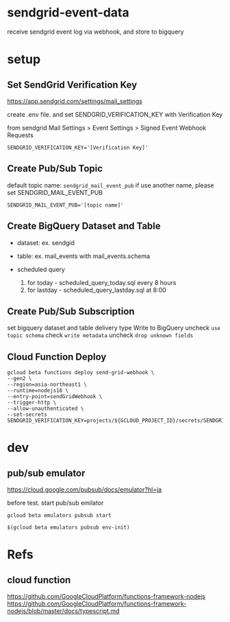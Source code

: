 # sendgrid-event-data

receive sendgrid event log via webhook, and store to bigquery

# setup

## Set SendGrid Verification Key

https://app.sendgrid.com/settings/mail_settings

create .env file. and set SENDGRID_VERIFICATION_KEY with Verification Key

from sendgrid Mail Settings > Event Settings > Signed Event Webhook Requests

```.env
SENDGRID_VERIFICATION_KEY='[Verification Key]'
```

## Create Pub/Sub Topic

default topic name: `sendgrid_mail_event_pub`
if use another name, please set SENDGRID_MAIL_EVENT_PUB

```.env
SENDGRID_MAIL_EVENT_PUB='[topic name]'
```

## Create BigQuery Dataset and Table

- dataset: ex. sendgid
- table: ex. mail_events with mail_events.schema

- scheduled query
  1. for today - scheduled_query_today.sql every 8 hours
  2. for lastday - scheduled_query_lastday.sql at 8:00

## Create Pub/Sub Subscription

set bigquery dataset and table
delivery type Write to BigQuery
uncheck `use topic schema`
check `write metadata`
uncheck `drop unknown fields`

## Cloud Function Deploy

```
gcloud beta functions deploy send-grid-webhook \
--gen2 \
--region=asia-northeast1 \
--runtime=nodejs16 \
--entry-point=sendGridWebhook \
--trigger-http \
--allow-unauthenticated \
--set-secrets SENDGRID_VERIFICATION_KEY=projects/${GCLOUD_PROJECT_ID}/secrets/SENDGRID_VERIFICATION_KEY:latest
```

# dev

## pub/sub emulator

https://cloud.google.com/pubsub/docs/emulator?hl=ja

before test. start pub/sub emilator

```
gcloud beta emulators pubsub start
```

```
$(gcloud beta emulators pubsub env-init)
```

# Refs

## cloud function

https://github.com/GoogleCloudPlatform/functions-framework-nodejs
https://github.com/GoogleCloudPlatform/functions-framework-nodejs/blob/master/docs/typescript.md
